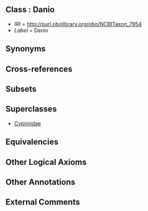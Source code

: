 
## Class : Danio

 * *IRI* = http://purl.obolibrary.org/obo/NCBITaxon_7954
 * *Label* = Danio

## Synonyms


## Cross-references


## Subsets


## Superclasses

 * [Cyprinidae](../../NCBITaxon/53/NCBITaxon_7953.md)

## Equivalencies


## Other Logical Axioms


## Other Annotations


## External Comments

